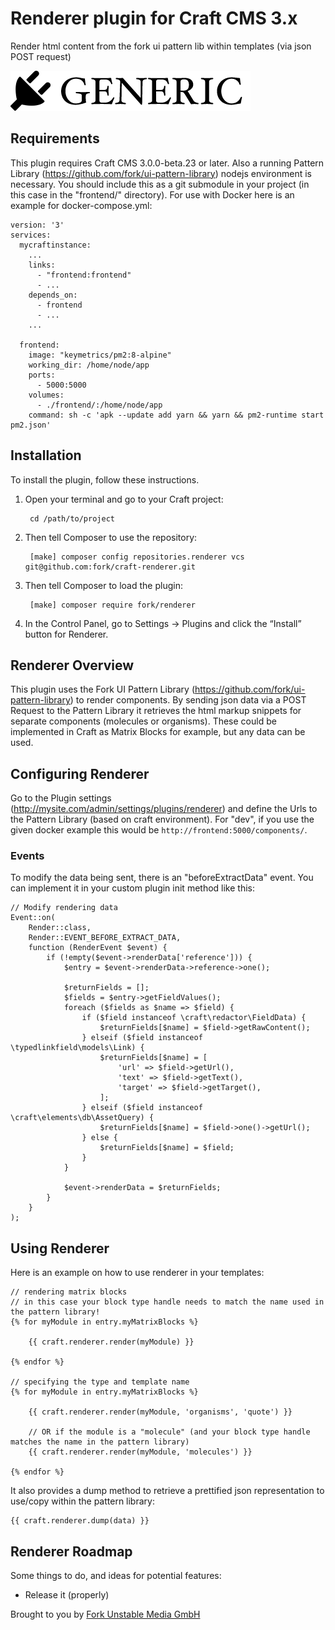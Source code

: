 # Renderer plugin for Craft CMS 3.x

Render html content from the fork ui pattern lib within templates (via json POST request)

![Screenshot](resources/img/plugin-logo.png)

## Requirements

This plugin requires Craft CMS 3.0.0-beta.23 or later.
Also a running Pattern Library (https://github.com/fork/ui-pattern-library) nodejs environment is necessary.
You should include this as a git submodule in your project (in this case in the "frontend/" directory).
For use with Docker here is an example for docker-compose.yml:

```
version: '3'
services:
  mycraftinstance:
    ...
    links:
      - "frontend:frontend"
      - ...
    depends_on:
      - frontend
      - ...
    ...      

  frontend:
    image: "keymetrics/pm2:8-alpine"
    working_dir: /home/node/app
    ports:
      - 5000:5000
    volumes:
      - ./frontend/:/home/node/app
    command: sh -c 'apk --update add yarn && yarn && pm2-runtime start pm2.json'
```


## Installation

To install the plugin, follow these instructions.

1. Open your terminal and go to your Craft project:

        cd /path/to/project

2. Then tell Composer to use the repository:

        [make] composer config repositories.renderer vcs git@github.com:fork/craft-renderer.git

3. Then tell Composer to load the plugin:

        [make] composer require fork/renderer

4. In the Control Panel, go to Settings → Plugins and click the “Install” button for Renderer.

## Renderer Overview

This plugin uses the Fork UI Pattern Library (https://github.com/fork/ui-pattern-library) to render components.
By sending json data via a POST Request to the Pattern Library it retrieves the html markup snippets for separate components (molecules or organisms).
These could be implemented in Craft as Matrix Blocks for example, but any data can be used.

## Configuring Renderer

Go to the Plugin settings (http://mysite.com/admin/settings/plugins/renderer) and define the Urls to the Pattern Library (based on craft environment).
For "dev", if you use the given docker example this would be `http://frontend:5000/components/`.

### Events

To modify the data being sent, there is an "beforeExtractData" event. You can implement it in your custom plugin init method like this:

```
// Modify rendering data
Event::on(
    Render::class,
    Render::EVENT_BEFORE_EXTRACT_DATA,
    function (RenderEvent $event) {
        if (!empty($event->renderData['reference'])) {
            $entry = $event->renderData->reference->one();

            $returnFields = [];
            $fields = $entry->getFieldValues();
            foreach ($fields as $name => $field) {
                if ($field instanceof \craft\redactor\FieldData) {
                    $returnFields[$name] = $field->getRawContent();
                } elseif ($field instanceof \typedlinkfield\models\Link) {
                    $returnFields[$name] = [
                        'url' => $field->getUrl(),
                        'text' => $field->getText(),
                        'target' => $field->getTarget(),
                    ];
                } elseif ($field instanceof \craft\elements\db\AssetQuery) {
                    $returnFields[$name] = $field->one()->getUrl();
                } else {
                    $returnFields[$name] = $field;
                }
            }

            $event->renderData = $returnFields;
        }
    }
);
```

## Using Renderer

Here is an example on how to use renderer in your templates:

```
// rendering matrix blocks
// in this case your block type handle needs to match the name used in the pattern library!
{% for myModule in entry.myMatrixBlocks %}

    {{ craft.renderer.render(myModule) }}

{% endfor %}

// specifying the type and template name
{% for myModule in entry.myMatrixBlocks %}

    {{ craft.renderer.render(myModule, 'organisms', 'quote') }}

    // OR if the module is a "molecule" (and your block type handle matches the name in the pattern library)
    {{ craft.renderer.render(myModule, 'molecules') }}

{% endfor %}
```
It also provides a dump method to retrieve a prettified json representation to use/copy within the pattern library:
```
{{ craft.renderer.dump(data) }}
```

## Renderer Roadmap

Some things to do, and ideas for potential features:

* Release it (properly)

Brought to you by [Fork Unstable Media GmbH](http://fork.de)
